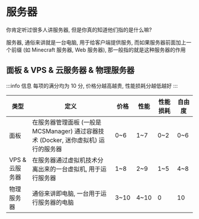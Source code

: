 # 服务器

你肯定听过很多人讲服务器, 但是你真的知道他们指的是什么嘛?

服务器, 通俗来讲就是一台电脑, 用于给客户端提供服务, 而如果服务器前面加上一个前缀 (如 Minecraft 服务器, Web 服务器), 那一般指的就是这种服务器的作用

## 面板 & VPS & 云服务器 & 物理服务器

:::info 信息
每项的满分均为 10 分, 价格分越高越贵, 性能损耗分越低越好
:::

| 类型 | 定义 | 价格 | 性能 | 性能损耗 | 自由度 |
|-|-|-|-|-|-|
| 面板 | 在服务器管理面板 (一般是 MCSManager) 通过容器技术 (Docker, 迷你虚拟机)  运行的服务器 | 0~6 | 1~7 | 0~2 | 0~6 |
| VPS & 云服务器 | 在服务器通过虚拟机技术分离出来的一台虚拟机, 用于运行服务器 | 1~8 | 2~9 | 1~5 | 4~8 |
| 物理服务器 | 通俗来讲即电脑, 一台用于运行服务器的电脑 | 3~10 | 4~10 | 0 | 10 |

